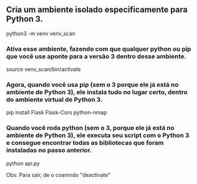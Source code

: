 ## Cria um ambiente isolado especificamente para Python 3.
python3 -m venv venv_scan

### Ativa esse ambiente, fazendo com que qualquer python ou pip que você use aponte para a versão 3 dentro desse ambiente.
source venv_scan/bin/activate

### Agora, quando você usa pip (sem o 3 porque ele já está no ambiente de Python 3), ele instala tudo no lugar certo, dentro do ambiente virtual de Python 3.
pip install Flask Flask-Cors python-nmap

### Quando você roda python (sem o 3, porque ele já está no ambiente de Python 3), ele executa seu script com o Python 3 e consegue encontrar todas as bibliotecas que foram instaladas no passo anterior.
python api.py

Obs: Para sair, de o coamndo "deactivate"
